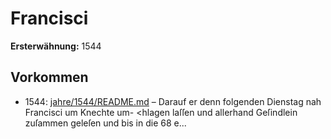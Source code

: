 # Francisci

**Ersterwähnung:** 1544

## Vorkommen
- 1544: [jahre/1544/README.md](../jahre/1544/README.md) – Darauf er
denn folgenden Dienstag nah Francisci um Knechte um-
\<hlagen laſſen und allerhand Geſindlein zuſammen geleſen
und bis in die 68 e...
